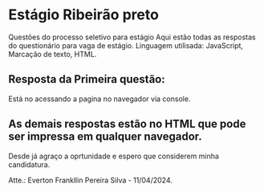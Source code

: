 # Estágio Ribeirão preto
 Questões do processo seletivo para estágio
 Aqui estão todas as respostas do questionário para vaga de estágio. Linguagem utilisada: JavaScript, Marcação de texto, HTML.
 ## Resposta da Primeira questão:
 Está no acessando a pagina no navegador via console.
## As demais respostas estão no HTML que pode ser impressa em qualquer navegador.
Desde já agraço a oprtunidade e espero que considerem minha candidatura.

Atte.: Everton Frankllin Pereira Silva - 11/04/2024.